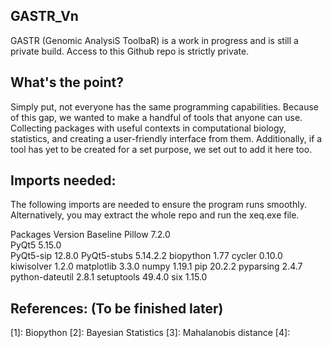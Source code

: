 <h2> GASTR_Vn </h2>
GASTR (Genomic AnalysiS ToolbaR) is a work in progress and is still a private build. Access to this Github repo is strictly private. 

<h2> What's the point? </h2> 
Simply put, not everyone has the same programming capabilities. Because of this gap, we wanted to make a handful of tools that anyone can use. Collecting packages with useful contexts in computational biology, statistics, and creating a user-friendly interface from them. 
Additionally, if a tool has yet to be created for a set purpose, we set out to add it here too. 

<h2> Imports needed: </h2> 
The following imports are needed to ensure the program runs smoothly. Alternatively, you may extract the whole repo and run the xeq.exe file. 

Packages		        Version Baseline
Pillow	            7.2.0	
PyQt5	              5.15.0	
PyQt5-sip	          12.8.0
PyQt5-stubs	        5.14.2.2
biopython	          1.77
cycler	            0.10.0
kiwisolver	        1.2.0
matplotlib	        3.3.0
numpy	              1.19.1
pip	                20.2.2
pyparsing	          2.4.7
python-dateutil	    2.8.1
setuptools	        49.4.0
six	                1.15.0

<h2> References: (To be finished later) </h2>
[1]: Biopython
[2]: Bayesian Statistics
[3]: Mahalanobis distance
[4]:



